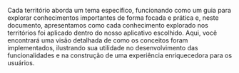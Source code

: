 

Cada território aborda um tema específico, funcionando como um guia para explorar conhecimentos importantes de forma focada e prática e, neste documento, apresentamos como cada conhecimento explorado nos territórios foi aplicado dentro do nosso aplicativo escolhido. Aqui, você encontrará uma visão detalhada de como os conceitos foram implementados, ilustrando sua utilidade no desenvolvimento das funcionalidades e na construção de uma experiência enriquecedora para os usuários.